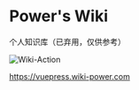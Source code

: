 # Power's Wiki

个人知识库（已弃用，仅供参考）

![Wiki-Action](https://github.com/linyuxuanlin/VuePress/workflows/Wiki-Action/badge.svg)

https://vuepress.wiki-power.com
